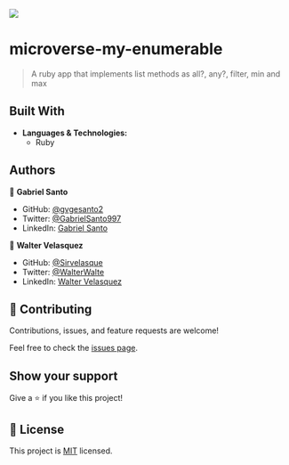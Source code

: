![](https://img.shields.io/badge/Microverse-blueviolet)

# microverse-my-enumerable

> A ruby app that implements list methods as all?, any?, filter, min and max

## Built With

- **Languages & Technologies:**
  - Ruby

## Authors

👤 **Gabriel Santo**

- GitHub: [@gvgesanto2](https://github.com/gvgesanto2)
- Twitter: [@GabrielSanto997](https://twitter.com/GabrielSanto997)
- LinkedIn: [Gabriel Santo](https://linkedin.com/in/gabriel-santo-5882a71b2/)

👤 **Walter Velasquez**

- GitHub: [@Sirvelasque](https://github.com/sirvelasque)
- Twitter: [@WalterWalte](https://twitter.com/WalteWalter)
- LinkedIn: [Walter Velasquez](https://linkedin.com/in/sirvelasque/)

## 🤝 Contributing

Contributions, issues, and feature requests are welcome!

Feel free to check the [issues page](../../issues/).

## Show your support

Give a ⭐️ if you like this project!

## 📝 License

This project is [MIT](./MIT.md) licensed.